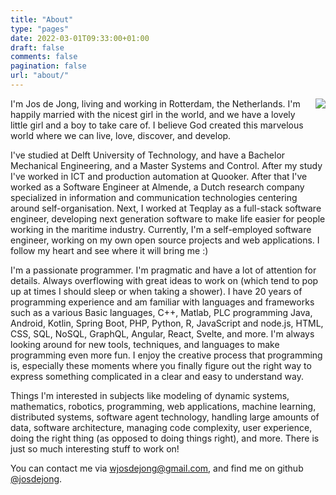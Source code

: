 ```yaml
---
title: "About"
type: "pages"
date: 2022-03-01T09:33:00+01:00
draft: false
comments: false
pagination: false
url: "about/"
---
```


<div style="float: right; margin: 0 0 5px 20px;">
    <img src="/images/about/jos_2020.jpg" />
</div>

I'm Jos de Jong, living and working in Rotterdam, the Netherlands.
I'm happily married with the nicest girl in the world,
and we have a lovely little girl and a boy to take care of.
I believe God created this marvelous world
where we can live, love, discover, and develop.

I've studied at Delft University of Technology, and have a Bachelor
Mechanical Engineering, and a Master Systems and Control.
After my study I've worked in ICT and production automation at Quooker. 
After that I've worked as a Software Engineer at Almende, a Dutch research 
company specialized in information and communication technologies centering 
around self-organisation. Next, I worked at Teqplay as a full-stack software
engineer, developing next generation software to make life easier for people 
working in the maritime industry. Currently, I'm a self-employed software 
engineer, working on my own open source projects and web applications.
I follow my heart and see where it will bring me :)

I'm a passionate programmer.
I'm pragmatic and have a lot of attention for details.
Always overflowing with great ideas to work on
(which tend to pop up at times I should sleep or when taking a shower).
I have 20 years of programming experience and am familiar with languages and
frameworks such as a various Basic languages, C++, Matlab, PLC programming Java, 
Android, Kotlin, Spring Boot, PHP, Python, R, 
JavaScript and node.js, HTML, CSS, SQL, NoSQL, 
GraphQL, Angular, React, Svelte, and more.
I'm always looking around for new tools, techniques, and languages to make
programming even more fun.
I enjoy the creative process that programming is, especially these moments
where you finally figure out the right way to express something complicated
in a clear and easy to understand way.

Things I'm interested in subjects like modeling of dynamic systems, mathematics,
robotics, programming, web applications, machine learning, distributed systems,
software agent technology, handling large amounts of data,
software architecture, managing code complexity, user experience, 
doing the right thing (as opposed to doing things right), and more.
There is just so much interesting stuff to work on!

You can contact me via wjosdejong@gmail.com, 
and find me on github [@josdejong](https://github.com/josdejong).
